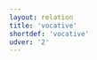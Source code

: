 ```yaml
---
layout: relation
title: 'vocative'
shortdef: 'vocative'
udver: '2'
---
```

<!-- Interlanguage links updated Út zář 29 18:41:37 CEST 2020 -->
